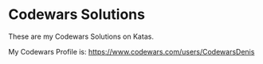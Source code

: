 # Codewars Solutions
These are my Codewars Solutions on Katas.

My Codewars Profile is: https://www.codewars.com/users/CodewarsDenis
